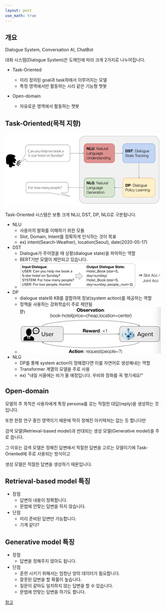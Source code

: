 ```yaml
---
layout: post
use_math: true
---
```



## 개요

Dialogue System, Conversation AI, ChatBot

대화 시스템(Dialogue System)은 도메인에 따라 크게 2가지로 나누어집니다.

* Task-Oriented
    - 미리 정의된 goal과 task하에서 이루어지는 모델
    - 특정 영역에서만 활동하는 시리 같은 기능형 챗봇
    
* Open-domain
    - 자유로운 영역에서 활동하는 챗봇

## Task-Oriented(목적 지향)
![](../images/task-oriented-architecture.png)

Task-Oriented 시스템은 보통 크게 NLU, DST, DP, NLG로 구분됩니다.

* NLU
    - 사용자의 발화를 이해하기 위한 모듈
    - Slot, Domain, Intent를 정확하게 인식하는 것이 목표
    - ex) intent(Search-Weather), location(Seoul), date(2020-05-17)
* DST
    - Dialogue가 주어졌을 때 상황(dialogue state)을 파악하는 역할
    - BERT기반 모델이 제안되고 있습니다.
    - ![](../images/DST.png)
* DP
    - dialogue state와 KB를 결합하여 정보(system action)를 제공하는 역할
    - 정책을 사용하는 강화학습이 주로 제안됨
    - ![](../images/DP.png)
* NLG
    - DP를 통해 system action이 정해졌다면 이를 자연어로 생성해내는 역할
    - Transformer 계열의 모델을 주로 사용
    - ex) "내일 서울에는 비가 올 예정입니다. 우비와 장화를 꼭 챙기세요!"

## Open-domain

모델의 주 목적은 사용자에게 특정 persona를 갖는 적절한 대답(reply)을 생성하는 것 입니다.

또한 한창 연구 중인 영역이기 때문에 딱히 정해진 아키텍처는 없는 듯 합니다만

검색 모델(Retrieval-based model)과 반대되는 생성 모델(Generative model)을 주로 씁니다.

그 이유는 검색 모델은 정해진 답변에서 적절한 답변을 고르는 모델이기에 Task-Oriented에 주로 사용되는 방식이고

생성 모델은 적절한 답변을 생성하기 때문입니다.

## Retrieval-based model 특징
- 장점
    - 답변의 내용이 정확합니다.
    - 문법에 안맞는 답변을 하지 않습니다.
- 단점
    - 미리 준비된 답변만 가능합니다.
    - 기계 같다?

## Generative model 특징
- 장점
    - 답변을 정해주지 않아도 됩니다.
- 단점
    - 훈련 시키기 위해서는 엄청난 양의 데이터가 필요합니다.
    - 잘못된 답변을 할 확률이 높습니다.
    - 질문이 같아도 일치하지 않는 답변을 할 수 있습니다.
    - 문법에 안맞는 답변을 하기도 합니다.


[참고](https://d2.naver.com/helloworld/2110494)